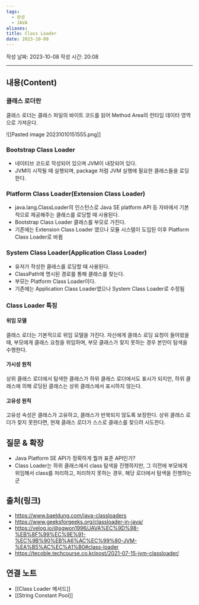 ```yaml
---
tags:
  - 완성
  - JAVA
aliases: 
title: Class Loader
date: 2023-10-08
---
```

작성 날짜: 2023-10-08
작성 시간: 20:08


----
## 내용(Content)
### 클래스 로더란
클래스 로더는 클래스 파일의 바이트 코드를 읽어 Method Area의 런타임 데이터 영역으로 가져온다. 

![[Pasted image 20231010151555.png]]


### Bootstrap Class Loader
- 네이티브 코드로 작성되어 있으며 JVM이 내장되어 있다.
- JVM이 시작될 때 실행되며, package 처럼 JVM 실행에 필요한 클래스들을 로딩한다.

### Platform Class Loader(Extension Class Loader)
- java.lang.ClassLoader의 인스턴스로 Java SE platform API 등 자바에서 기본적으로 제공해주는 클래스를 로딩할 때 사용된다.
- Bootstrap Class Loader 클래스를 부모로 가진다.
- 기존에는 Extension Class Loader 였으나 모듈 시스템이 도입된 이후 Platform Class Loader로 바뀜

### System Class Loader(Application Class Loader)
- 유저가 작성한 클래스를 로딩할 때 사용된다.
- ClassPath에 명시된 경로를 통해 클래스를 찾는다.
- 부모는 Platform Class Loader이다.
- 기존에는 Application Class Loader였으나 System Class Loader로 수정됨


### Class Loader 특징

#### 위임 모델
클래스 로더는 기본적으로 위임 모델을 가진다. 자신에게 클래스 로딩 요청이 들어왔을 때, 부모에게 클래스 요청을 위임하며, 부모 클래스가 찾지 못하는 경우 본인이 탐색을 수행한다.

#### 가시성 원칙
상위 클래스 로더에서 탐색한 클래스가 하위 클래스 로더에서도 표시가 되지만, 하위 클래스에 의해 로딩된 클래스는 상위 클래스에서 표시하지 않는다.

#### 고유성 원칙
고유성 속성은 클래스가 고유하고, 클래스가 반복되지 않도록 보장한다. 상위 클래스 로더가 찾지 못한다면, 현재 클래스 로더가 스스로 클래스를 찾으려 시도한다.


## 질문 & 확장

- Java Platform SE API가 정확하게 뭘까 표준 API인가?
- Class Loader는 하위 클래스에서 class 탐색을 진행하지만, 그 이전에 부모에게 위임해서 class를 처리하고, 처리하지 못하는 경우, 해당 로더에서 탐색을 진행하는 군


## 출처(링크)
- https://www.baeldung.com/java-classloaders
- https://www.geeksforgeeks.org/classloader-in-java/
- https://velog.io/@sgwon1996/JAVA%EC%9D%98-%EB%8F%99%EC%9E%91-%EC%9B%90%EB%A6%AC%EC%99%80-JVM-%EA%B5%AC%EC%A1%B0#class-loader
- https://tecoble.techcourse.co.kr/post/2021-07-15-jvm-classloader/

## 연결 노트
- [[Class Loader 메서드]]
- [[String Constant Pool]]









